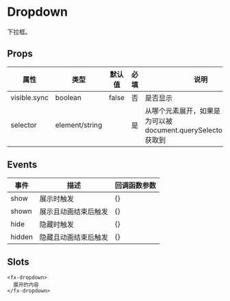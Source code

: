 # Dropdown

下拉框。

## Props

| 属性         | 类型           | 默认值 | 必填 | 说明                                                                              |
| ------------ | -------------- | ------ | ---- | --------------------------------------------------------------------------------- |
| visible.sync | boolean        | false  | 否   | 是否显示                                                                          |
| selector     | element/string |        | 是   | 从哪个元素展开，如果是 string，则为可以被 document.querySelector(selector) 获取到 |

## Events

| 事件   | 描述                 | 回调函数参数 |
| ------ | -------------------- | ------------ |
| show   | 展示时触发           | {}           |
| shown  | 展示且动画结束后触发 | {}           |
| hide   | 隐藏时触发           | {}           |
| hidden | 隐藏且动画结束后触发 | {}           |

## Slots

```
<fx-dropdown>
  展开的内容
</fx-dropdown>
```
